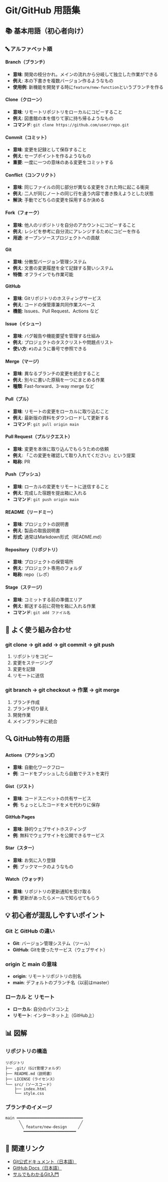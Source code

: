 # Git/GitHub 用語集

## 📚 基本用語（初心者向け）

### 🔤 アルファベット順

#### **Branch（ブランチ）**
- **意味**: 開発の枝分かれ。メインの流れから分岐して独立した作業ができる
- **例え**: 本の下書きを複数バージョン作るようなもの
- **使用例**: 新機能を開発する時に`feature/new-function`というブランチを作る

#### **Clone（クローン）**
- **意味**: リモートリポジトリをローカルにコピーすること
- **例え**: 図書館の本を借りて家に持ち帰るようなもの
- **コマンド**: `git clone https://github.com/user/repo.git`

#### **Commit（コミット）**
- **意味**: 変更を記録として保存すること
- **例え**: セーブポイントを作るようなもの
- **重要**: 一度に一つの意味のある変更をコミットする

#### **Conflict（コンフリクト）**
- **意味**: 同じファイルの同じ部分が異なる変更をされた時に起こる衝突
- **例え**: 二人が同じノートの同じ行を違う内容で書き換えようとした状態
- **解決**: 手動でどちらの変更を採用するか決める

#### **Fork（フォーク）**
- **意味**: 他人のリポジトリを自分のアカウントにコピーすること
- **例え**: レシピを参考に自分流にアレンジするためにコピーを作る
- **用途**: オープンソースプロジェクトへの貢献

#### **Git**
- **意味**: 分散型バージョン管理システム
- **例え**: 文書の変更履歴を全て記録する賢いシステム
- **特徴**: オフラインでも作業可能

#### **GitHub**
- **意味**: Gitリポジトリのホスティングサービス
- **例え**: コードの保管庫兼共同作業スペース
- **機能**: Issues、Pull Request、Actions など

#### **Issue（イシュー）**
- **意味**: バグ報告や機能要望を管理する仕組み
- **例え**: プロジェクトのタスクリストや問題点リスト
- **使い方**: `#1`のように番号で参照できる

#### **Merge（マージ）**
- **意味**: 異なるブランチの変更を統合すること
- **例え**: 別々に書いた原稿を一つにまとめる作業
- **種類**: Fast-forward、3-way merge など

#### **Pull（プル）**
- **意味**: リモートの変更をローカルに取り込むこと
- **例え**: 最新版の資料をダウンロードして更新する
- **コマンド**: `git pull origin main`

#### **Pull Request（プルリクエスト）**
- **意味**: 変更を本体に取り込んでもらうための依頼
- **例え**: 「この変更を確認して取り入れてください」という提案
- **略称**: PR

#### **Push（プッシュ）**
- **意味**: ローカルの変更をリモートに送信すること
- **例え**: 完成した宿題を提出箱に入れる
- **コマンド**: `git push origin main`

#### **README（リードミー）**
- **意味**: プロジェクトの説明書
- **例え**: 製品の取扱説明書
- **形式**: 通常はMarkdown形式（README.md）

#### **Repository（リポジトリ）**
- **意味**: プロジェクトの保管場所
- **例え**: プロジェクト専用のフォルダ
- **略称**: repo（レポ）

#### **Stage（ステージ）**
- **意味**: コミットする前の準備エリア
- **例え**: 郵送する前に荷物を箱に入れる作業
- **コマンド**: `git add ファイル名`

## 🎯 よく使う組み合わせ

### **git clone → git add → git commit → git push**
1. リポジトリをコピー
2. 変更をステージング
3. 変更を記録
4. リモートに送信

### **git branch → git checkout → 作業 → git merge**
1. ブランチ作成
2. ブランチ切り替え
3. 開発作業
4. メインブランチに統合

## 🔍 GitHub特有の用語

#### **Actions（アクションズ）**
- **意味**: 自動化ワークフロー
- **例**: コードをプッシュしたら自動でテストを実行

#### **Gist（ジスト）**
- **意味**: コードスニペットの共有サービス
- **例**: ちょっとしたコードをメモ代わりに保存

#### **GitHub Pages**
- **意味**: 静的ウェブサイトホスティング
- **例**: 無料でウェブサイトを公開できるサービス

#### **Star（スター）**
- **意味**: お気に入り登録
- **例**: ブックマークのようなもの

#### **Watch（ウォッチ）**
- **意味**: リポジトリの更新通知を受け取る
- **例**: 更新があったらメールで知らせてもらう

## 💡 初心者が混乱しやすいポイント

### Git と GitHub の違い
- **Git**: バージョン管理システム（ツール）
- **GitHub**: Gitを使ったサービス（ウェブサイト）

### origin と main の意味
- **origin**: リモートリポジトリの別名
- **main**: デフォルトのブランチ名（以前はmaster）

### ローカル と リモート
- **ローカル**: 自分のパソコン上
- **リモート**: インターネット上（GitHub上）

## 📊 図解

### リポジトリの構造
```
リポジトリ
├── .git/（Git管理フォルダ）
├── README.md（説明書）
├── LICENSE（ライセンス）
└── src/（ソースコード）
    ├── index.html
    └── style.css
```

### ブランチのイメージ
```
main ━━━━━━━━━━━━━━━━━━━━━━━━━━━━━
      ╲                          ╱
       ╲ feature/new-design     ╱
        ━━━━━━━━━━━━━━━━━━━━━━━
```

## 🔗 関連リンク
- [Git公式ドキュメント（日本語）](https://git-scm.com/book/ja/v2)
- [GitHub Docs（日本語）](https://docs.github.com/ja)
- [サルでもわかるGit入門](https://backlog.com/ja/git-tutorial/)
